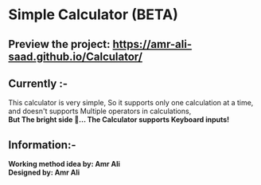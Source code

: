 # Simple Calculator (BETA)

## Preview the project: https://amr-ali-saad.github.io/Calculator/

## Currently :-
 This calculator is very simple, So it supports only one calculation at a time, 
 and doesn't supports Multiple operators in calculations, <br>
<b>But The bright side 💫... The Calculator supports Keyboard inputs!<b/>

## Information:-
<b>Working method idea by:<b/> Amr Ali 
<br>
<b>Designed by:<b/> Amr Ali
